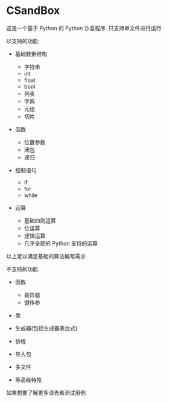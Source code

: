 # CSandBox
这是一个基于 Python 的 Python 沙盒程序.
只支持单文件进行运行.

以支持的功能:
+ 基础数据结构
    + 字符串
    + int
    + float
    + bool
    + 列表
    + 字典
    + 元组
    + 切片

+ 函数
    + 位置参数
    + 闭包
    + 递归

+ 控制语句
    + if
    + for
    + while
+ 运算
    + 基础四则运算
    + 位运算
    + 逻辑运算
    + 几乎全部的 Python 支持的运算

以上足以满足基础的算法编写需求

不支持的功能:
+ 函数
    + 装饰器
    + 键传参

+ 类
+ 生成器(包括生成器表达式)
+ 协程
+ 导入包
+ 多文件
+ 等高级特性

如果想要了解更多请去看测试用例.